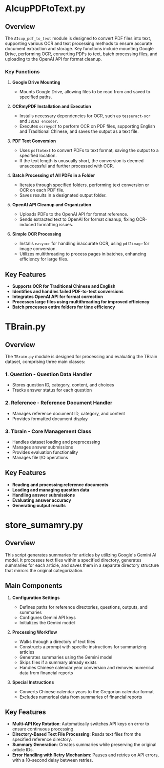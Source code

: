 # AIcupPDFtoText.py

## Overview
The `AIcup_pdf_to_text` module is designed to convert PDF files into text, supporting various OCR and text processing methods to ensure accurate document extraction and storage. Key functions include mounting Google Drive, performing OCR, converting PDFs to text, batch processing files, and uploading to the OpenAI API for format cleanup.

### Key Functions
1. **Google Drive Mounting**
   - Mounts Google Drive, allowing files to be read from and saved to specified paths.

2. **OCRmyPDF Installation and Execution**
   - Installs necessary dependencies for OCR, such as `tesseract-ocr` and `JBIG2 encoder`.
   - Executes `ocrmypdf` to perform OCR on PDF files, supporting English and Traditional Chinese, and saves the output as a text file.

3. **PDF Text Conversion**
   - Uses `pdftotext` to convert PDFs to text format, saving the output to a specified location.
   - If the text length is unusually short, the conversion is deemed unsuccessful and further processed with OCR.

4. **Batch Processing of All PDFs in a Folder**
   - Iterates through specified folders, performing text conversion or OCR on each PDF file.
   - Saves results in a designated output folder.

5. **OpenAI API Cleanup and Organization**
   - Uploads PDFs to the OpenAI API for format reference.
   - Sends extracted text to OpenAI for format cleanup, fixing OCR-induced formatting issues.

6. **Simple OCR Processing**
   - Installs `easyocr` for handling inaccurate OCR, using `pdf2image` for image conversion.
   - Utilizes multithreading to process pages in batches, enhancing efficiency for large files.

## Key Features
- **Supports OCR for Traditional Chinese and English**
- **Identifies and handles failed PDF-to-text conversions**
- **Integrates OpenAI API for format correction**
- **Processes large files using multithreading for improved efficiency**
- **Batch processes entire folders for time efficiency**

# TBrain.py 

## Overview
The `TBrain.py` module is designed for processing and evaluating the TBrain dataset, comprising three main classes:

### 1. Question - Question Data Handler
   - Stores question ID, category, content, and choices
   - Tracks answer status for each question

### 2. Reference - Reference Document Handler
   - Manages reference document ID, category, and content
   - Provides formatted document display

### 3. Tbrain - Core Management Class
   - Handles dataset loading and preprocessing
   - Manages answer submissions
   - Provides evaluation functionality
   - Manages file I/O operations

## Key Features
- **Reading and processing reference documents**
- **Loading and managing question data**
- **Handling answer submissions**
- **Evaluating answer accuracy**
- **Generating output results**
  
# store_sumamry.py

## Overview
This script generates summaries for articles by utilizing Google's Gemini AI model. It processes text files within a specified directory, generates summaries for each article, and saves them in a separate directory structure that mirrors the original categorization.

## Main Components
1. **Configuration Settings**
   - Defines paths for reference directories, questions, outputs, and summaries
   - Configures Gemini API keys
   - Initializes the Gemini model

2. **Processing Workflow**
   - Walks through a directory of text files
   - Constructs a prompt with specific instructions for summarizing articles
   - Generates summaries using the Gemini model
   - Skips files if a summary already exists
   - Handles Chinese calendar year conversion and removes numerical data from financial reports

3. **Special Instructions**
   - Converts Chinese calendar years to the Gregorian calendar format
   - Excludes numerical data from summaries of financial reports

## Key Features
- **Multi-API Key Rotation**: Automatically switches API keys on error to ensure continuous processing.
- **Directory-Based Text File Processing**: Reads text files from the specified reference directory.
- **Summary Generation**: Creates summaries while preserving the original article IDs.
- **Error Handling with Retry Mechanism**: Pauses and retries on API errors, with a 10-second delay between retries.
